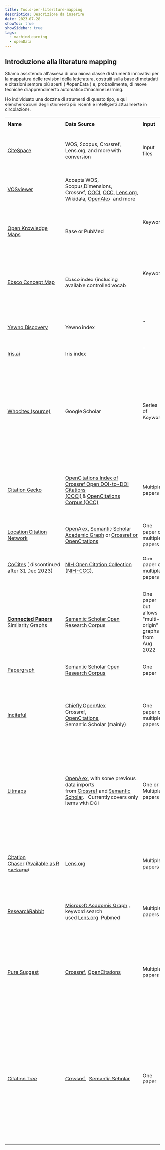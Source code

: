 ```yaml
---
title: Tools-per-literature-mapping
description: Descrizione da inserire
date: 2023-07-28
showToc: true
showSidebar: true
tags:
  - machineLearning
  - openData
---
```


## Introduzione alla literature mapping

Stiamo assistendo all'ascesa di una nuova classe di strumenti innovativi per la mappatura delle revisioni della letteratura, costruiti sulla base di metadati e citazioni sempre più aperti ( #openData ) e, probabilmente, di nuove tecniche di apprendimento automatico #machineLearning.

Ho individuato una dozzina di strumenti di questo tipo, e qui elencheròalcuni degli strumenti più recenti e intelligenti attualmente in circolazione.

|   |   |   |   |   |   |
|---|---|---|---|---|---|
|**Name**|**Data Source**|**Input**|**Network graph generated**|**Suggested papers**|**Comment**|
|[CiteSpace](https://musingsaboutlibrarianship.blogspot.com/p/papergraph.dbz.dev)|WOS, Scopus, Crossref, Lens.org, and more with conversion|Input files|Multiple methods (e.g. bibliometric coupling, cocitation, citation)|NA|More of Science mapping tool than literature review support|
|[VOSviewer](https://musingsaboutlibrarianship.blogspot.com/p/papergraph.dbz.dev)|Accepts WOS, Scopus,Dimensions,  Crossref, [COCI](https://opencitations.net/index/coci), [OCC](https://opencitations.net/corpus), [Lens.org](http://lens.org/), Wikidata, [OpenAlex](https://openalex.org/)  and more||Multiple methods (e.g. bibliometric coupling, cocitation, citation)|NA|More of Science mapping tool than literature review support|
|[Open Knowledge Maps](https://openknowledgemaps.org/)|Base or PubMed|Keyword  <br>  <br>  <br>[  <br>](https://mystudentvoices.com/scraping-google-scholar-to-write-your-phd-literature-chapter-2ea35f8f4fa1)|[Co-word graph based on title, journal name, author names, subject keywords, abstract.](https://mystudentvoices.com/scraping-google-scholar-to-write-your-phd-literature-chapter-2ea35f8f4fa1)|[NA](https://mystudentvoices.com/scraping-google-scholar-to-write-your-phd-literature-chapter-2ea35f8f4fa1)|[Not citation based](https://mystudentvoices.com/scraping-google-scholar-to-write-your-phd-literature-chapter-2ea35f8f4fa1)|
|[Ebsco Concept Map](https://connect.ebsco.com/s/article/Concept-Map-Quick-Start-Guide?language=en_US)|Ebsco index (including available controlled vocab|Keyword  <br>  <br>  <br>[  <br>](https://mystudentvoices.com/scraping-google-scholar-to-write-your-phd-literature-chapter-2ea35f8f4fa1)|Concepts built using linked data/Knowledge graph techniques and Crosswalking existing controlled vocab|[NA](https://mystudentvoices.com/scraping-google-scholar-to-write-your-phd-literature-chapter-2ea35f8f4fa1)|Not citation based,  <br>Only available for EDS customers|
|[Yewno Discovery](https://www.yewno.com/discover)|Yewno index|-  <br>  <br>[  <br>](https://mystudentvoices.com/scraping-google-scholar-to-write-your-phd-literature-chapter-2ea35f8f4fa1)|Concepts built using linked data/Knowledge graph techniques|[NA](https://mystudentvoices.com/scraping-google-scholar-to-write-your-phd-literature-chapter-2ea35f8f4fa1)|Not citation based,  <br>Institutional subscription|
|[Iris.ai](http://iris.ai/)|Iris index|-  <br>  <br>[  <br>](https://mystudentvoices.com/scraping-google-scholar-to-write-your-phd-literature-chapter-2ea35f8f4fa1)|??|??|??|
|[Whocites (source)](https://github.com/jimmytidey/bibnet-google-scholar-scraper)|Google Scholar|Series of Keyword|Records top 10 papers or book from GS search, Using Google Scholar’s ‘search within citations’ it checks to see if any of the authors recorded to the database have cited any of the publications.|NA|very slow|
|[Citation Gecko](http://citationgecko.com/)|[OpenCitations Index of Crossref Open DOI-to-DOI Citations (COCI)](https://opencitations.net/index/coci) & [OpenCitations Corpus (OCC)](https://opencitations.net/corpus)|Multiple papers|Papers cited by seed papers or citing seed papers|Most cited or citing papers by seed papers.  <br>You can iterate and grow network by adding these as seed papers|[Open Source](https://github.com/CitationGecko/gecko-react)  <br>As of Jan 2023, the tool is no longer actively developed.|
|[Location Citation Network](https://timwoelfle.github.io/Local-Citation-Network/)|[OpenAlex](https://openalex.org/), [Semantic Scholar Academic Graph](https://www.semanticscholar.org/product/api) or [Crossref or OpenCitations](https://opencitations.net/datasets)|One paper or multiple papers|References of input paper|Most cited by local network|Also has co-authorship network|
|[CoCites](https://www.cocites.com/) ( discontinued after 31 Dec 2023)|[NIH Open Citation Collection (NIH-OCC)](https://nih.figshare.com/collections/iCite_Database_Snapshots_NIH_Open_Citation_Collection_/4586573).|One paper or multiple papers|No graph yet. Uses cocitations of last 100 cited papers of input paper.|Sort by co-citations or similarity (% of cocitations)|Effectiveness validated against systematic reviews  <br>  <br>-discontinued after 31 Dec 2023|
|[**Connected Papers** Similarity Graphs](https://www.connectedpapers.com/)|[Semantic Scholar Open Research Corpus](https://github.com/allenai/s2orc)|One paper but allows "multi-origin" graphs from Aug 2022|Similarity metric based on concepts of cocitations and bibliometric coupling|Additional function to detect "Prior works" (most cited by local network) and "derivative works" (works that cite most of local network|Available on Arxiv pages.  <br>  <br>Premium account needed for more than 5 graphs a month|
|[Papergraph](https://papergraph.dbz.dev/)|[Semantic Scholar Open Research Corpus](https://github.com/allenai/s2orc)|One paper|20 X 20 citations or references of input paper|Most cited by local network||
|[Inciteful](https://inciteful.xyz/)|[Chiefly OpenAlex](https://twitter.com/Inciteful_xyz/status/1623001748871823360)  <br>Crossref,  <br>[OpenCitations](http://opencitations.net/),  <br>Semantic Scholar (mainly)|One paper or multiple papers|Depth 2 citation graph (both ways)  around seed paper, up to 150k papers.|Order by  most important paper in graph (page rank) and Order by "similarity" (Adamic/Adar)  <br>and finds review paper|Allows editing of SQL query  to surface papers from the generated network graph. Find connections between 2 papers  <br>  <br>Zotero plugin available|
|[Litmaps](https://www.litmaps.co/)|[OpenAlex](https://www.litmaps.com/spotlight-articles/litmaps-2023), with some previous data imports from [Crossref](https://www.crossref.org/) and [Semantic Scholar](https://www.semanticscholar.org/paper/09e3cf5704bcb16e6657f6ceed70e93373a54618).   Currently covers only items with DOI|One or Multiple papers|Project graph created by keyword search and adding articles. Nodes are papers added, edges are references. Nodes are ordered by publication date with the latest papers on the right.|Suggestion Radar- does a 2 degree citation network search from your project articles, then list the top 20 highest articles most connected to your project.|Shows chronological relationships.  <br>  <br>Some features e.g. "Top deep connections" - locked behind Pro account+ >200 papers|
|[Citation Chaser](https://estech.shinyapps.io/citationchaser/) ([Available as R package](https://github.com/nealhaddaway/citationchaser))|[Lens.org](https://about.lens.org/)|Multiple papers|Yes|Just shows all (up to API limit) forward citations and backward citations of input papers using Lens.org data|Envisioned to use as a supplement for systematic reviews "citation chasing" to easily extract and dedupe forward and backward citations of set of papers|
|[ResearchRabbit](https://www.researchrabbit.ai/)|[Microsoft Academic Graph](https://www.microsoft.com/en-us/research/project/microsoft-academic-graph/) , keyword search used [Lens.org](https://about.lens.org/)  Pubmed|Multiple papers|Citation network graph (network and timeline)  , co-authorship graph|"Related papers", "References", "Citations", "Suggested authors"|Visualizes existing papers in collection as Green nodes, any other papers considered will be in blue.|
|[Pure Suggest](https://fabian-beck.github.io/pure-suggest/)|[Crossref](https://www.crossref.org/), [OpenCitations](http://opencitations.net/)|Multiple papers|Citation network graph  of selected and suggested papers|Based on suggestion rank which is sum of references to and from selected paper. This score can be boosted by keyword match in the title of X2|[Open Source](https://github.com/fabian-beck/pure-suggest), mobile responsive, autotagging of highly cited papers and literature reviews|
|[Citation Tree](https://www.citationtree.org/)|[Crossref](https://www.crossref.org/),  [Semantic Scholar](https://www.citationtree.org/#:~:text=from%20Crossref%20and-,Semantic%C2%A0Scholar,-.)|One paper|Citation network, arranged by year of publication|Does a 2 degree search from the inputted paper. Only 20 nodes are selected based on paper centrality. Grey links shows direct relationship and light grey links shows 2 degree relationships. Side of node = degree of node in the local graph||

